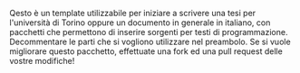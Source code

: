 Qesto è un template utilizzabile per iniziare a scrivere una tesi per l'università di Torino oppure un documento in generale in italiano, con pacchetti che permettono di inserire sorgenti per testi di programmazione.
Decommentare le parti che si vogliono utilizzare nel preambolo.
Se si vuole migliorare questo pacchetto, effettuate una fork ed una pull request delle vostre modifiche!
